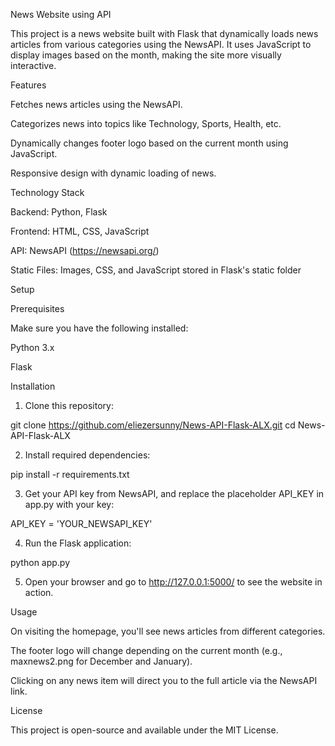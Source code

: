 
News Website using API

This project is a news website built with Flask that dynamically loads news articles from various categories using the NewsAPI. It uses JavaScript to display images based on the month, making the site more visually interactive.

Features

Fetches news articles using the NewsAPI.

Categorizes news into topics like Technology, Sports, Health, etc.

Dynamically changes footer logo based on the current month using JavaScript.

Responsive design with dynamic loading of news.


Technology Stack

Backend: Python, Flask

Frontend: HTML, CSS, JavaScript

API: NewsAPI (https://newsapi.org/)

Static Files: Images, CSS, and JavaScript stored in Flask's static folder


Setup

Prerequisites

Make sure you have the following installed:

Python 3.x

Flask


Installation

1. Clone this repository:

git clone https://github.com/eliezersunny/News-API-Flask-ALX.git
cd News-API-Flask-ALX


2. Install required dependencies:

pip install -r requirements.txt


3. Get your API key from NewsAPI, and replace the placeholder API_KEY in app.py with your key:

API_KEY = 'YOUR_NEWSAPI_KEY'


4. Run the Flask application:

python app.py


5. Open your browser and go to http://127.0.0.1:5000/ to see the website in action.



Usage

On visiting the homepage, you'll see news articles from different categories.

The footer logo will change depending on the current month (e.g., maxnews2.png for December and January).

Clicking on any news item will direct you to the full article via the NewsAPI link.


License

This project is open-source and available under the MIT License.



